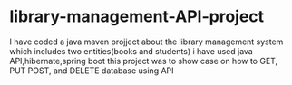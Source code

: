 # library-management-API-project
I have coded a java maven projject about the library management system
which includes two entities(books and students)
i have used java API,hibernate,spring boot
this project was to show case on how to GET, PUT POST, and DELETE database using API
